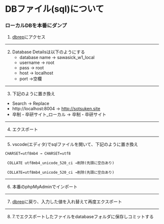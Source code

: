 # DBファイル(sql)について

### ローカルDBを本番にダンプ
1. [dbrep](http://localhost:8004/dbrep/)にアクセス
---
2. Database Detailsは以下のようにする
   -  database name → sawasick_w1_local
   -  username → root
   -  pass → root
   -  host → localhost
   -  port →空欄
---
3. 下記のように置き換え
  - Search → Replace
  - http://localhost:8004 → http://sotsuken.site
  - 卒制・卒研サイト_ローカル → 卒制・卒研サイト
---
4. エクスポート
---
5. vscode(エディタ)でsqlファイルを開いて、下記のように置き換え
```
CHARSET=utf8mb4 → CHARSET=utf8

 COLLATE utf8mb4_unicode_520_ci →削除(先頭に空白あり)

 COLLATE=utf8mb4_unicode_520_ci →削除(先頭に空白あり)
```
---
6. 本番のphpMyAdminでインポート
---
7. [dbrep](http://localhost:8004/dbrep/)に戻り、入力した値を入れ替えて再度エクスポート
---
8. 7.でエクスポートしたファイルをdatabaseフォルダに保存しコミットする